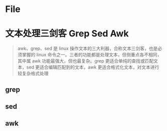 # File
# 文本处理三剑客 Grep Sed Awk

> awk、grep、sed 是 linux 操作文本的三大利器，合称文本三剑客，也是必须掌握的 linux 命令之一。三者的功能都是处理文本，但侧重点各不相同，其中属 awk 功能最强大，但也最复杂。grep 更适合单纯的查找或匹配文本，sed 更适合编辑匹配到的文本，awk 更适合格式化文本，对文本进行较复杂格式处理

## grep

## sed

## awk
